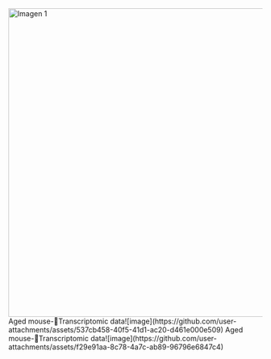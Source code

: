 <img width="612" alt="Imagen 1" src="https://github.com/user-attachments/assets/3cde9cb2-cc53-4541-b029-1218a7cf1b54" />
Aged mouse-Transcriptomic data![image](https://github.com/user-attachments/assets/537cb458-40f5-41d1-ac20-d461e000e509)
Aged mouse-Transcriptomic data![image](https://github.com/user-attachments/assets/f29e91aa-8c78-4a7c-ab89-96796e6847c4)
